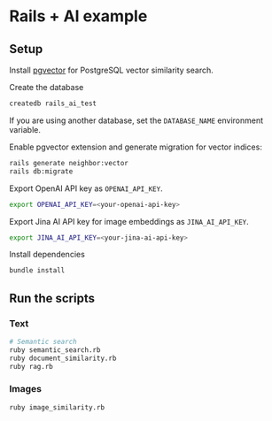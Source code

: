 # Rails + AI example

## Setup
Install [pgvector](https://github.com/pgvector/pgvector) for PostgreSQL vector similarity search.

Create the database
```sh
createdb rails_ai_test
```
If you are using another database, set the `DATABASE_NAME` environment variable.

Enable pgvector extension and generate migration for vector indices:
```sh
rails generate neighbor:vector
rails db:migrate
```

Export OpenAI API key as `OPENAI_API_KEY`.
```sh
export OPENAI_API_KEY=<your-openai-api-key>
```
Export Jina AI API key for image embeddings as `JINA_AI_API_KEY`.
```sh
export JINA_AI_API_KEY=<your-jina-ai-api-key>
```

Install dependencies
```sh
bundle install
```

## Run the scripts

### Text
```sh
# Semantic search
ruby semantic_search.rb
ruby document_similarity.rb
ruby rag.rb
```

### Images
```sh
ruby image_similarity.rb
```
